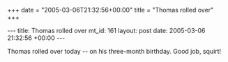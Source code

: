 +++
date = "2005-03-06T21:32:56+00:00"
title = "Thomas rolled over"
+++

\--- title: Thomas rolled over mt_id: 161 layout: post date: 2005-03-06
21:32:56 +00:00 \---

Thomas rolled over today -- on his three-month birthday. Good job, squirt!

